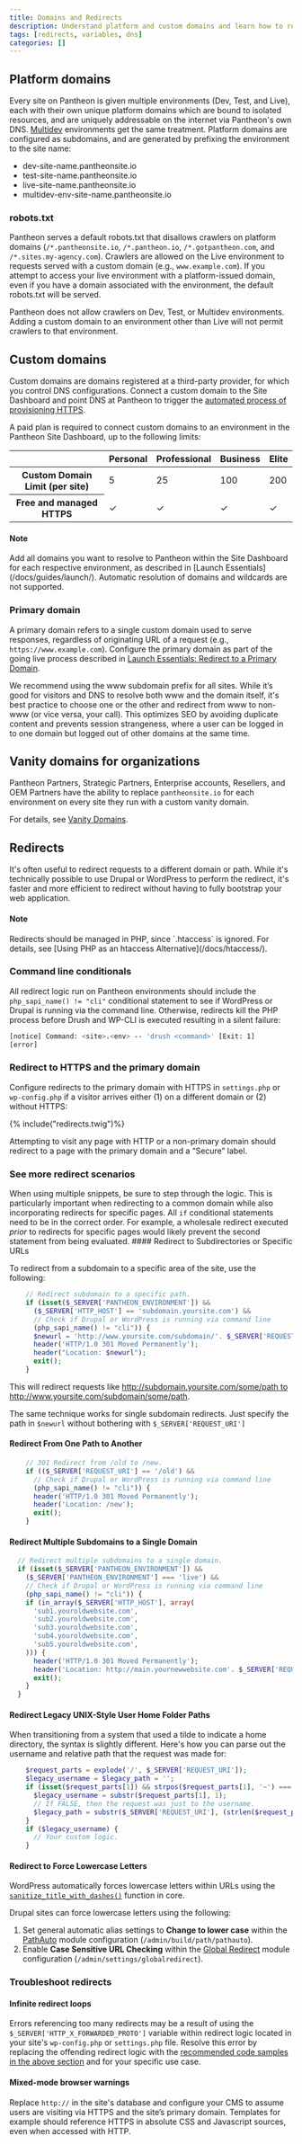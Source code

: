 ```yaml
---
title: Domains and Redirects
description: Understand platform and custom domains and learn how to redirect requests to an alternate Drupal or WordPress domain via PHP.
tags: [redirects, variables, dns]
categories: []
---
```

## Platform domains
Every site on Pantheon is given multiple environments (Dev, Test, and Live), each with their own unique platform domains which are bound to isolated resources, and are uniquely addressable on the internet via Pantheon's own DNS. [Multidev](/docs/multidev/) environments get the same treatment. Platform domains are configured as subdomains, and are generated by prefixing the environment to the site name:

- dev-site-name.pantheonsite.io
- test-site-name.pantheonsite.io
- live-site-name.pantheonsite.io
- multidev-env-site-name.pantheonsite.io

### robots.txt
Pantheon serves a default robots.txt that disallows crawlers on platform domains (`/*.pantheonsite.io`, `/*.pantheon.io`, `/*.gotpantheon.com`, and `/*.sites.my-agency.com`). Crawlers are allowed on the Live environment to requests served with a custom domain (e.g., `www.example.com`). If you attempt to access your live environment with a platform-issued domain, even if you have a domain associated with the environment, the default robots.txt will be served.

Pantheon does not allow crawlers on Dev, Test, or Multidev environments. Adding a custom domain to an environment other than Live will not permit crawlers to that environment.

## Custom domains
Custom domains are domains registered at a third-party provider, for which you control DNS configurations. Connect a custom domain to the Site Dashboard and point DNS at Pantheon to trigger the [automated process of provisioning HTTPS](/docs/https/).

A paid plan is required to connect custom domains to an environment in the Pantheon Site Dashboard, up to the following limits:

<table class="table table-condensed table-bordered">
  <thead class="thead-inverse">
    <tr>
      <th scope="row" class="thead-inverse"></th>
      <th>Personal</th>
      <th>Professional</th>
      <th>Business</th>
      <th>Elite</th>
    </tr>
  </thead>
  <tbody>
    <tr>
      <th scope="row" class="thead-inverse">Custom Domain Limit (per site)</th>
      <td>5</td>
      <td>25</td>
      <td>100</td>
      <td>200</td>
    </tr>
    <tr>
      <th scope="row" class="thead-inverse">Free and managed HTTPS</th>
      <td>✓</td>
      <td>✓</td>
      <td>✓</td>
      <td>✓</td>
    </tr>
  </tbody>
</table>

<div class="alert alert-info" role="alert">
<h4 class="info">Note</h4>
<p markdown="1">Add all domains you want to resolve to Pantheon within the Site Dashboard for each respective environment, as described in [Launch Essentials](/docs/guides/launch/). Automatic resolution of domains and wildcards are not supported.</p></div>

### Primary domain
A primary domain refers to a single custom domain used to serve responses, regardless of originating URL of a request (e.g., `https://www.example.com`). Configure the primary domain as part of the going live process described in [Launch Essentials: Redirect to a Primary Domain](/docs/guides/launch/redirects/).

We recommend using the www subdomain prefix for all sites. While it’s good for visitors and DNS to resolve both www and the domain itself, it's best practice to choose one or the other and redirect from www to non-www (or vice versa, your call). This optimizes SEO by avoiding duplicate content and prevents session strangeness, where a user can be logged in to one domain but logged out of other domains at the same time.

## Vanity domains for organizations
Pantheon Partners, Strategic Partners, Enterprise accounts, Resellers, and OEM Partners have the ability to replace `pantheonsite.io` for each environment on every site they run with a custom vanity domain.

For details, see [Vanity Domains](/docs/vanity-domains/).

## Redirects
It's often useful to redirect requests to a different domain or path. While it's technically possible to use Drupal or WordPress to perform the redirect, it's faster and more efficient to redirect without having to fully bootstrap your web application.

<div class="alert alert-info">
<h4 class="info">Note</h4>
<p markdown="1">Redirects should be managed in PHP, since `.htaccess` is ignored. For details, see [Using PHP as an htaccess Alternative](/docs/htaccess/).</p>
</div>

### Command line conditionals
All redirect logic run on Pantheon environments should include the `php_sapi_name() != "cli"` conditional statement to see if WordPress or Drupal is running via the command line. Otherwise, redirects kill the PHP process before Drush and WP-CLI is executed resulting in a silent failure:

```bash
[notice] Command: <site>.<env> -- 'drush <command>' [Exit: 1]
[error]
```

### Redirect to HTTPS and the primary domain
Configure redirects to the primary domain with HTTPS in `settings.php` or `wp-config.php` if a visitor arrives either (1) on a different domain or (2) without HTTPS:

{% include("redirects.twig")%}

Attempting to visit any page with HTTP or a non-primary domain should redirect to a page with the primary domain and a “Secure” label.

<div class="panel panel-drop" id="accordion">
  <div class="panel-heading panel-drop-heading">
    <a class="accordion-toggle panel-drop-title collapsed" data-toggle="collapse" data-parent="#accordion" data-proofer-ignore data-target="#more-redirects"><h3 class="panel-title panel-drop-title" style="cursor:pointer;"><span style="line-height:.9" class="glyphicons glyphicons-lightbulb"></span> See more redirect scenarios</h3></a>
  </div>
  <div id="more-redirects" class="collapse">
    <div class="panel-inner" markdown="1">
When using multiple snippets, be sure to step through the logic. This is particularly important when redirecting to a common domain while also incorporating redirects for specific pages. All <code>if</code> conditional statements need to be in the correct order. For example, a wholesale redirect executed <em>prior</em> to redirects for specific pages would likely prevent the second statement from being evaluated.
#### Redirect to Subdirectories or Specific URLs

To redirect from a subdomain to a specific area of the site, use the following:

```php
    // Redirect subdomain to a specific path.
    if (isset($_SERVER['PANTHEON_ENVIRONMENT']) &&
      ($_SERVER['HTTP_HOST'] == 'subdomain.yoursite.com') &&
      // Check if Drupal or WordPress is running via command line
      (php_sapi_name() != "cli")) {
      $newurl = 'http://www.yoursite.com/subdomain/'. $_SERVER['REQUEST_URI'];
      header('HTTP/1.0 301 Moved Permanently');
      header("Location: $newurl");
      exit();
    }
```

This will redirect requests like http://subdomain.yoursite.com/some/path to http://www.yoursite.com/subdomain/some/path.

The same technique works for single subdomain redirects. Just specify the path in `$newurl` without bothering with `$_SERVER['REQUEST_URI']`

#### Redirect From One Path to Another

```php
    // 301 Redirect from /old to /new.
    if (($_SERVER['REQUEST_URI'] == '/old') &&
      // Check if Drupal or WordPress is running via command line
      (php_sapi_name() != "cli")) {
      header('HTTP/1.0 301 Moved Permanently');
      header('Location: /new');
      exit();
    }
```
#### Redirect Multiple Subdomains to a Single Domain

```php
  // Redirect multiple subdomains to a single domain.
  if (isset($_SERVER['PANTHEON_ENVIRONMENT']) &&
    ($_SERVER['PANTHEON_ENVIRONMENT'] === 'live') &&
    // Check if Drupal or WordPress is running via command line
    (php_sapi_name() != "cli")) {
    if (in_array($_SERVER['HTTP_HOST'], array(
      'sub1.youroldwebsite.com',
      'sub2.youroldwebsite.com',
      'sub3.youroldwebsite.com',
      'sub4.youroldwebsite.com',
      'sub5.youroldwebsite.com',
    ))) {
      header('HTTP/1.0 301 Moved Permanently');
      header('Location: http://main.yournewwebsite.com'. $_SERVER['REQUEST_URI']);
      exit();
    }
  }
```
#### Redirect Legacy UNIX-Style User Home Folder Paths

When transitioning from a system that used a tilde to indicate a home directory, the syntax is slightly different. Here's how you can parse out the username and relative path that the request was made for:

```php
    $request_parts = explode('/', $_SERVER['REQUEST_URI']);
    $legacy_username = $legacy_path = '';
    if (isset($request_parts[1]) && strpos($request_parts[1], '~') === 0) {
      $legacy_username = substr($request_parts[1], 1);
      // If FALSE, then the request was just to the username.
      $legacy_path = substr($_SERVER['REQUEST_URI'], (strlen($request_parts[1]) + 1));
    }
    if ($legacy_username) {
      // Your custom logic.
    }
```
#### Redirect to Force Lowercase Letters
WordPress automatically forces lowercase letters within URLs using the [`sanitize_title_with_dashes()`](https://core.trac.wordpress.org/browser/tags/4.6/src/wp-includes/formatting.php#L1744) function in core.

Drupal sites can force lowercase letters using the following:

1. Set general automatic alias settings  to **Change to lower case** within the [PathAuto](https://www.drupal.org/project/pathauto) module configuration (`/admin/build/path/pathauto`).
2. Enable **Case Sensitive URL Checking** within the [Global Redirect](https://www.drupal.org/project/globalredirect) module configuration (`/admin/settings/globalredirect`).
</div>
</div>
</div>

### Troubleshoot redirects
#### Infinite redirect loops
Errors referencing too many redirects may be a result of using the ` $_SERVER['HTTP_X_FORWARDED_PROTO']` variable within redirect logic located in your site's `wp-config.php` or `settings.php` file. Resolve this error by replacing the offending redirect logic with the [recommended code samples in the above section](/docs/domains/#redirect-to-https-and-the-primary-domain) and for your specific use case.
#### Mixed-mode browser warnings
Replace `http://` in the site's database and configure your CMS to assume users are visiting via HTTPS and the site’s primary domain. Templates for example should reference HTTPS in absolute CSS and Javascript sources, even when accessed with HTTP.
